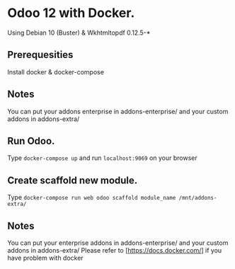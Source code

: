 # Odoo 12 with Docker.
Using Debian 10 (Buster) & Wkhtmltopdf 0.12.5-*

## Prerequesities
Install docker & docker-compose

## Notes
You can put your addons enterprise in addons-enterprise/ and your custom addons in addons-extra/

## Run Odoo.
Type `docker-compose up` and run `localhost:9069` on your browser

## Create scaffold new module.
Type `docker-compose run web odoo scaffold module_name /mnt/addons-extra/`

## Notes
You can put your enterprise addons in addons-enterprise/ and your custom addons in addons-extra/
Please refer to [https://docs.docker.com/] if you have problem with docker
